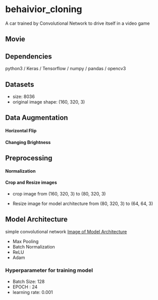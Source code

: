 # behaivior_cloning
A car trained by Convolutional Network to drive itself in a video game

## Movie

## Dependencies
python3 / Keras / Tensorflow / numpy / pandas / opencv3

## Datasets
- size: 8036
- original image shape: (160, 320, 3)

## Data Augmentation
#### Horizontal Flip
#### Changing Brightness 

## Preprocessing
#### Normalization
#### Crop and Resize images
- crop image from (160, 320, 3) to (80, 320, 3)

- Resize image for model architecture
from (80, 320, 3) to (64, 64, 3)  

## Model Architecture
simple convolutional network [Image of Model Architecture](https://github.com/yukitsuji/behaivior_cloning/blob/master/model.png) 
- Max Pooling
- Batch Normalization
- ReLU
- Adam

### Hyperparameter for training model
- Batch Size: 128
- EPOCH : 24
- learning rate: 0.001
